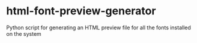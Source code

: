 # html-font-preview-generator
Python script for generating an HTML preview file for all the fonts installed on the system

